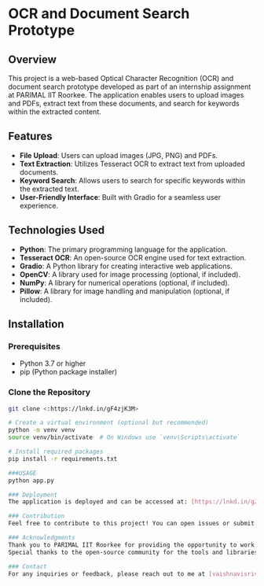 # OCR and Document Search Prototype

## Overview
This project is a web-based Optical Character Recognition (OCR) and document search prototype developed as part of an internship assignment at PARIMAL IIT Roorkee. The application enables users to upload images and PDFs, extract text from these documents, and search for keywords within the extracted content.

## Features
- **File Upload**: Users can upload images (JPG, PNG) and PDFs.
- **Text Extraction**: Utilizes Tesseract OCR to extract text from uploaded documents.
- **Keyword Search**: Allows users to search for specific keywords within the extracted text.
- **User-Friendly Interface**: Built with Gradio for a seamless user experience.

## Technologies Used
- **Python**: The primary programming language for the application.
- **Tesseract OCR**: An open-source OCR engine used for text extraction.
- **Gradio**: A Python library for creating interactive web applications.
- **OpenCV**: A library used for image processing (optional, if included).
- **NumPy**: A library for numerical operations (optional, if included).
- **Pillow**: A library for image handling and manipulation (optional, if included).

## Installation

### Prerequisites
- Python 3.7 or higher
- pip (Python package installer)

### Clone the Repository
```bash
git clone <:https://lnkd.in/gF4zjK3M>

# Create a virtual environment (optional but recommended)
python -m venv venv
source venv/bin/activate  # On Windows use `venv\Scripts\activate`

# Install required packages
pip install -r requirements.txt

###USAGE
python app.py

### Deployment
The application is deployed and can be accessed at: [https://lnkd.in/gZ3uRrVA]

### Contribution
Feel free to contribute to this project! You can open issues or submit pull requests for any improvements or enhancements.

### Acknowledgments
Thank you to PARIMAL IIT Roorkee for providing the opportunity to work on this project.
Special thanks to the open-source community for the tools and libraries that made this project possible.

### Contact
For any inquiries or feedback, please reach out to me at [vaishnavisrivastav548@gmail.com].


